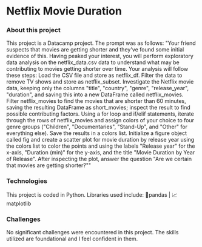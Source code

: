 # Netflix Movie Duration

### About this project
This project is a Datacamp project. The prompt was as follows: 
"Your friend suspects that movies are getting shorter and they've found some initial evidence of this. Having peaked your interest, you will perform exploratory data analysis on the netflix_data.csv data to understand what may be contributing to movies getting shorter over time. Your analysis will follow these steps: Load the CSV file and store as netflix_df. Filter the data to remove TV shows and store as netflix_subset. Investigate the Netflix movie data, keeping only the columns "title", "country", "genre", "release_year", "duration", and saving this into a new DataFrame called netflix_movies. Filter netflix_movies to find the movies that are shorter than 60 minutes, saving the resulting DataFrame as short_movies; inspect the result to find possible contributing factors. Using a for loop and if/elif statements, iterate through the rows of netflix_movies and assign colors of your choice to four genre groups ("Children", "Documentaries", "Stand-Up", and "Other" for everything else). Save the results in a colors list. Initialize a figure object called fig and create a scatter plot for movie duration by release year using the colors list to color the points and using the labels "Release year" for the x-axis, "Duration (min)" for the y-axis, and the title "Movie Duration by Year of Release". After inspecting the plot, answer the question "Are we certain that movies are getting shorter?""

### Technologies 
This project is coded in Python. Libraries used include: 🐼pandas | 📈matplotlib 

### Challenges
No significant challenges were encountered in this project. The skills utilized are foundational and I feel confident in them.
